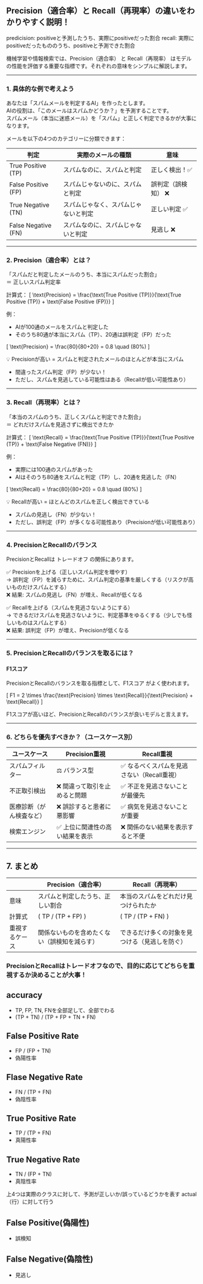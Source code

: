 ## Precision（適合率）と Recall（再現率）の違いをわかりやすく説明！
predicision: positiveと予測したうち、実際にpositiveだった割合
recall: 実際にpositiveだったもののうち、positiveと予測できた割合

機械学習や情報検索では、Precision（適合率） と Recall（再現率） はモデルの性能を評価する重要な指標です。それぞれの意味をシンプルに解説します。

---

### 1. 具体的な例で考えよう
あなたは「スパムメールを判定するAI」を作ったとします。  
AIの役割は、「このメールはスパムかどうか？」を予測することです。  
スパムメール（本当に迷惑メール）を「スパム」と正しく判定できるかが大事になります。

メールを以下の4つのカテゴリーに分類できます：

| 判定  | 実際のメールの種類 | 意味 |
|----------|--------------------|--------|
| True Positive (TP) | スパムなのに、スパムと判定 |  正しく検出！✅ |
| False Positive (FP) | スパムじゃないのに、スパムと判定 |  誤判定（誤検知） ❌ |
| True Negative (TN) | スパムじゃなく、スパムじゃないと判定 | 正しい判定 ✅ |
| False Negative (FN) | スパムなのに、スパムじゃないと判定 | 見逃し ❌ |

---

### 2. Precision（適合率）とは？
「スパムだと判定したメールのうち、本当にスパムだった割合」  
＝ 正しいスパム判定率

計算式：
\[
\text{Precision} = \frac{\text{True Positive (TP)}}{\text{True Positive (TP)} + \text{False Positive (FP)}}
\]

例：
- AIが100通のメールをスパムと判定した
- そのうち80通が本当にスパム（TP）、20通は誤判定（FP）だった

\[
\text{Precision} = \frac{80}{80+20} = 0.8 \quad (80\%)
\]

💡 Precisionが高い = スパムと判定されたメールのほとんどが本当にスパム
- 間違ったスパム判定（FP）が少ない！
- ただし、スパムを見逃している可能性はある（Recallが低い可能性あり）

---

### 3. Recall（再現率）とは？
「本当のスパムのうち、正しくスパムと判定できた割合」  
＝ どれだけスパムを見逃さずに検出できたか

計算式：
\[
\text{Recall} = \frac{\text{True Positive (TP)}}{\text{True Positive (TP)} + \text{False Negative (FN)}}
\]

例：
- 実際には100通のスパムがあった
- AIはそのうち80通をスパムと判定（TP）し、20通を見逃した（FN）

\[
\text{Recall} = \frac{80}{80+20} = 0.8 \quad (80\%)
\]

💡 Recallが高い = ほとんどのスパムを正しく検出できている
- スパムの見逃し（FN）が少ない！
- ただし、誤判定（FP）が多くなる可能性あり（Precisionが低い可能性あり）

---

### 4. PrecisionとRecallのバランス
PrecisionとRecallは トレードオフ の関係にあります。

✅ Precisionを上げる（正しいスパム判定を増やす）  
→ 誤判定（FP）を減らすために、スパム判定の基準を厳しくする（リスクが高いものだけスパムとする）  
❌ 結果: スパムの見逃し（FN）が増え、Recallが低くなる

✅ Recallを上げる（スパムを見逃さないようにする）  
→ できるだけスパムを見逃さないように、判定基準をゆるくする（少しでも怪しいものはスパムとする）  
❌ 結果: 誤判定（FP）が増え、Precisionが低くなる

---

### 5. PrecisionとRecallのバランスを取るには？
#### F1スコア
PrecisionとRecallのバランスを取る指標として、F1スコア がよく使われます。

\[
F1 = 2 \times \frac{\text{Precision} \times \text{Recall}}{\text{Precision} + \text{Recall}}
\]

F1スコアが高いほど、PrecisionとRecallのバランスが良いモデルと言えます。

---

### 6. どちらを優先すべきか？（ユースケース別）
| ユースケース | Precision重視 | Recall重視 |
|---------------|-----------------|-----------------|
| スパムフィルター | ⚖️ バランス型 | ✅ なるべくスパムを見逃さない（Recall重視） |
| 不正取引検出 | ❌ 間違って取引を止めると問題 | ✅ 不正を見逃さないことが最優先 |
| 医療診断（がん検査など） | ❌ 誤診すると患者に悪影響 | ✅ 病気を見逃さないことが重要 |
| 検索エンジン | ✅ 上位に関連性の高い結果を表示 | ❌ 関係のない結果を表示すると不便 |

---

## 7. まとめ
|  | Precision（適合率） | Recall（再現率） |
|---|------------------|----------------|
| 意味 | スパムと判定したうち、正しい割合 | 本当のスパムをどれだけ見つけられたか |
| 計算式 | \( TP / (TP + FP) \) | \( TP / (TP + FN) \) |
| 重視するケース | 関係ないものを含めたくない（誤検知を減らす） | できるだけ多くの対象を見つける（見逃しを防ぐ） |

### PrecisionとRecallはトレードオフなので、目的に応じてどちらを重視するか決めることが大事！


## accuracy
- TP, FP, TN, FNを全部足して、全部でわる
- (TP + TN) / (TP + FP + TN + FN)

## False Positive Rate
- FP / (FP + TN)
- 偽陽性率

## Flase Negative Rate
- FN / (TP + FN)
- 偽陰性率

## True Positive Rate
- TP / (TP + FN)
- 真陽性率

## True Negative Rate
- TN / (FP + TN)
- 真陰性率

上4つは実際のクラスに対して、予測が正しいか/誤っているどうかを表す
actual（行）に対して行う


## False Positive(偽陽性)
- 誤検知

## False Negative(偽陰性)
- 見逃し

